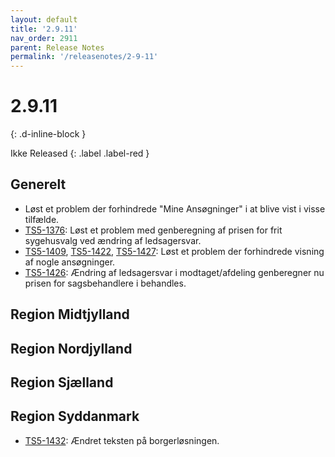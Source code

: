 ```yaml
---
layout: default
title: '2.9.11'
nav_order: 2911
parent: Release Notes
permalink: '/releasenotes/2-9-11'
---
```


# 2.9.11
{: .d-inline-block }

Ikke Released
{: .label .label-red }

## Generelt
- Løst et problem der forhindrede "Mine Ansøgninger" i at blive vist i visse tilfælde.
- [TS5-1376](https://sd.trifork.com/browse/TS5-1376): Løst et problem med genberegning af prisen for frit sygehusvalg ved ændring af ledsagersvar.
- [TS5-1409](https://sd.trifork.com/browse/TS5-1409), [TS5-1422](https://sd.trifork.com/browse/TS5-1422), [TS5-1427](https://sd.trifork.com/browse/TS5-1427): Løst et problem der forhindrede visning af nogle ansøgninger.
- [TS5-1426](https://sd.trifork.com/browse/TS5-1426): Ændring af ledsagersvar i modtaget/afdeling genberegner nu prisen for sagsbehandlere i behandles.

## Region Midtjylland

## Region Nordjylland

## Region Sjælland

## Region Syddanmark
- [TS5-1432](https://sd.trifork.com/browse/TS5-1426): Ændret teksten på borgerløsningen.
